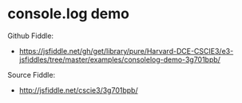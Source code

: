 # console.log demo

Github Fiddle:
- https://jsfiddle.net/gh/get/library/pure/Harvard-DCE-CSCIE3/e3-jsfiddles/tree/master/examples/consolelog-demo-3g701bpb/

Source Fiddle:
- http://jsfiddle.net/cscie3/3g701bpb/

